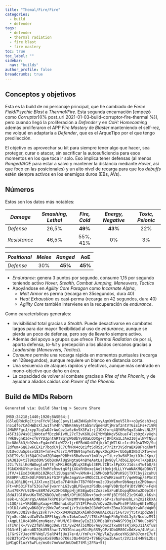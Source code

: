 ```yaml
---
title: "Themal/Fire/Fire"
categories:
  - build
  - defender
tags:
  - defender
  - thermal radiation
  - fire blast
  - fire mastery
toc: true
toc_label: ""
sidebar:
  nav: "builds"
author_profile: false
breadcrumbs: true
---
```


## Conceptos y objetivos

Esta es la build de mi personaje principal, que he cambiado de _Force Field/Psychic Blast_ a _Thermal/Fire_. Esta segunda encarnación [empezó como _Corruptor_]({% post_url 2021-01-03-build-corruptor-fire-thermal %}), pero cuando llegó la proliferación a _Defender_ y en _CoH: Homecoming_ además proliferaron el APP _Fire Mastery_ de _Blaster_ manteniendo el self-rez, me volqué en adaptarla a _Defender_, que es el ArqueTipo por el que tengo predilección.

El objetivo es aprovechar su kit para siempre tener algo que hacer, sea proteger, curar o atacar, sin sacrificar la autosuficiencia para esos momentos en los que toca ir solo.
Eso implica tener defensas (al menos _Ranged/AOE_ para estar a salvo y mantener la distancia mediante _Hover_, así que foco en las posicionales) y un alto nivel de recarga para que los _debuffs_ estén siempre activos en los enemigos duros (EBs, AVs).

## Números

Estos son los datos más notables: 

| _Damage_ | _Smashing, Lethal_ | _Fire, Cold_ | _Energy, Negative_ | _Toxic, Psionic_ |
|---|:---:|:---:|:---:|:---:|
| _Defense_ | 26,5% | **49%** | **43%** | 22% |
| _Resistance_ | 46,5% | 55%, 41% | 0% | 3% |

| _Positional_ | _Melee_ | _Ranged_ | AoE |
|---|:---:|:---:|:---:|
| _Defense_ | 30% | **45%** | **45%** |

* _Endurance_: genera 3 puntos por segundo, consume 1,15 por segundo teniendo activo _Hover, Stealth, Combat Jumping, Maneuvers, Tactics_
* Apoyándose en _Agility Core Paragon_ como _Incarnate Alpha_, 
  * _Melt Armor_ es perma (recarga en 35segundos, dura 40)
  * _Heat Exhaustion_ es casi-perma (recarga en 42 segundos, dura 40)
  * _Agility Core_ también interviene en la recuperación de _endurance_.

Como características generales: 

* Invisibilidad total gracias a _Stealth_. Puede desactivarse en combates largos para dar mayor flexibilidad al uso de _endurance_, aunque se pierda un poco de defensa, pero soy de llevarlo siempre activo.
* Además del apoyo a grupos que ofrece _Thermal Radiation_ de por sí, aporta defensa, _to-hit_ y percepción a los aliados cercanos gracias a _Leadership_ (_Maneuvers, Tactics_).
* _Consume_ permite una recarga rápida en momentos puntuales (recarga en 128segundos), aunque requiere un blanco en distancia corta.
* Una secuencia de ataques rápidos y efectivos, aunque más centrado en mono-objetivo que daño en área.
* La capacidad de volver al combate gracias a _Rise of the Phoenix_, y de ayudar a aliados caídos con _Power of the Phoenix_. 

## Build de MIDs Reborn

`Generated via: Build Sharing > Secure Share`
```
|MBD;24218;1440;1920;BASE64;|
|G5leERWcRgCtjreFYcVCSkqCJpvy11aHZWHGyhFNjvyAqmXWInoV5lR++oQySdsh3+g|
|nS1df67CAdHWDsXlJw1fnV4hn78NK4AGy4tab5nVqneNUtjM/af2ntVTGiEiFs+7i9M|
|JMAMFFgcJ/xyp7LqCwDJrAuCpz1a6z6v9X3Fa1rjJ1OXfxrq4QY6Re5qxZaAhvLNLZF|
|45F3i8V4s0C19WoteffDczkRIvML27cT3vK6RL8kEYbWQkKgV5GbueF4lzb0z6/yXgh|
|rWk8vgnK3d+cf6YYD3pntART8qTpW6UbYy0OaLODXg+7jDFbXn1LJAe2I0jwlWPTNyu|
|bc88d8k3/b92mkzFg4mtW1LqW72z1jr6FBoWGrNZdjk/bIjWZlKLc1ciMiQsWTW2/Su|
|Zdfum+GQ8Jw6CEX1r7bqdCVjC7CfMRX4cQc1ftSdR5zSY7rZtr3VSdraBX98FYqKhWf|
|U1UvcUu5p6sv1834+fmh+x7szrI/WTQ69tmpYeZv9pvXDcpR5+rUbGpBIN53lXTo+nw|
|X8ET9v5i1t5Q4Ch2adZQR4qmP2BM+k5Bw0vvuY1mOlvy+TiL+z3w5NPJm/iD3uJKpx/|
|9A38I0+til8Kzd0M/5ObQxKAlUgSHgtaQ4nBYeAetLajBy9Qyl7dbGIJp64xT+XpB1X|
|J2ifV3ilKoNWOwglu0YfEjsMKiHQ8qNlqX3Eqbl3EFL7CBtxlPpXXrJ1dss4YwfbO/5|
|fGkOXMkXYhu+XaclRoMFeRxwiqGfjiXGxRHBxxe1Aelt0ykjdLLLYYwWNAKMQaDB6sT|
|JfV/+iExd3KHsKbi0ZRocl15UogsnW7+vkMxH+iJGMHQoDfEOPxK9JjTXTCbyj2cuhU|
|R80PPnUX2k0UlF0NYLHiFGIPFg9eJmgaVu+4MObCILzH7oRKznxET//qeW0ap/5PSnZ|
|OuL10RLBQr+LJJXlvnzZ3Le5a7F4HkUv7TB7f08+nu2cJ3sdaMvn9bNoqzicZM9buun|
|Ft+vM53iFTaTS3Gs7wFjwornhLGIvqBLPEwynzPSdbue4gFV0BrDpfHjDtVRPCh+FqH|
|Au479KPrL92N+uE8M7dvKzXHDSUppHjjK5BgwQsCZozceSzFuBlDopqRXm4w2D0pI0r|
|8dWJlGlUVwUKxTNS2KNOO/oEenh9/DYiKC8Dkv+3ocho+VFjBIfS0121c9K4GL/kKsh|
|a9k+LnbIAnYgS/AN6A7kRPO1RvTVNzMMYMeyp4ADMD//SP+z/hsPeHshL/nZm2IkkXA|
|c1QO/si+YR0GBhpXuap+4M8dhuLsDpf1YIPtPeuD/mQvuZ8u9wPhs9FfA0ay6hIeMDg|
|+9lDJ/wVGywBK8QYzj9Wx7a6bcoOj/r3sUeNm2CBVoM9xV+ZBnaJGbV8pXcwkFeWqW0|
|mXXAv33QiVFdwyZsvkTv+7cxxU4XMZUZKxAiHhdRA6mAIc0Z7iFGrJvjY5tv1pdZGNj|
|Yjm8csGhLvdCw0VAcDFPlkgyb9ruIbkuCww7/tTBtcP6hqhFh5pYhGLJy3/NcobzM91|
|+AqpLi1Oc4Q0hGzmuNqac/+WUM/6JH0naSyIyZiBJMBsQHYsb4NSP93g1XFN0uCs89P|
|sTIVnjK+/VvZ3fBhl9Bg3DeLrCC/ywZ4Al5IMb6/AuyOncZTxwU0TsKjxRpJ1IAKfuB|
|9A3r6Ijabru0D7QkU553hwrIV93IGniaqzR1iMp3S5yGPz1DbGM80CvOdXvn/4UVjaL|
|1FGr97YJaoYMFVWqT/5aRP4fjUo17e+d//YmFv/+70pVlWZyu6ceYNSiNh87cmrE7uf|
|62B3TgYZ+V4Rap9psKxE9UNao7K6sJQx4KGY2+T76EgRowIbAwst/2Vz1aI44W8L2bs|
|pM1gOf1uzY5wFLe/ms0c7moVmVJmUDoE7tMlj2FRa+5t|
```
